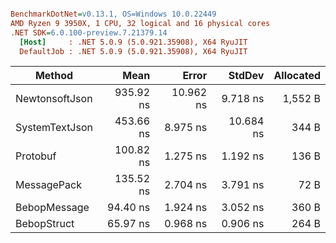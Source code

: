 ``` ini

BenchmarkDotNet=v0.13.1, OS=Windows 10.0.22449
AMD Ryzen 9 3950X, 1 CPU, 32 logical and 16 physical cores
.NET SDK=6.0.100-preview.7.21379.14
  [Host]     : .NET 5.0.9 (5.0.921.35908), X64 RyuJIT
  DefaultJob : .NET 5.0.9 (5.0.921.35908), X64 RyuJIT


```
|         Method |      Mean |     Error |    StdDev | Allocated |
|--------------- |----------:|----------:|----------:|----------:|
| NewtonsoftJson | 935.92 ns | 10.962 ns |  9.718 ns |   1,552 B |
| SystemTextJson | 453.66 ns |  8.975 ns | 10.684 ns |     344 B |
|       Protobuf | 100.82 ns |  1.275 ns |  1.192 ns |     136 B |
|    MessagePack | 135.52 ns |  2.704 ns |  3.791 ns |      72 B |
|   BebopMessage |  94.40 ns |  1.924 ns |  3.052 ns |     360 B |
|    BebopStruct |  65.97 ns |  0.968 ns |  0.906 ns |     264 B |
